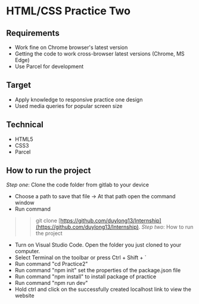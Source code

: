 # HTML/CSS Practice Two

## Requirements
* Work fine on Chrome browser's latest version
* Getting the code to work cross-browser latest versions (Chrome, MS Edge)
* Use Parcel for development

## Target
* Apply knowledge to responsive practice one design
* Used media queries for popular screen size

## Technical
* HTML5
* CSS3
* Parcel

## How to run the project
*Step one*: Clone the code folder from gitlab to your device
* Choose a path to save that file -> At that path open the command window
* Run command
>> git clone [https://github.com/duylong13/Internship](https://github.com/duylong13/Internship).
*Step two*: How to run the project
* Turn on Visual Studio Code. Open the folder you just cloned to your computer.
* Select Terminal on the toolbar or press Ctrl + Shift + `
* Run command "cd Practice2"
* Run command "npm init" set the properties of the package.json file
* Run command "npm install" to install package of practice
* Run command "npm run dev"
* Hold ctrl and click on the successfully created localhost link to view the website
